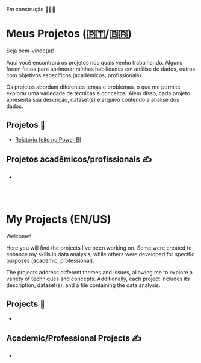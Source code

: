 Em construção 🚧👷‍♀️

# Meus Projetos (🇵🇹/🇧🇷)

Seja bem-vindo(a)!

Aqui você encontrará os projetos nos quais venho trabalhando. Alguns foram feitos para aprimorar minhas habilidades em análise de dados, outros com objetivos específicos (acadêmicos, profissionais).

Os projetos abordam diferentes temas e problemas, o que me permite explorar uma variedade de técnicas e conceitos. Além disso, cada projeto apresenta sua descrição, dataset(s) e arquivo contendo a análise dos dados. 

## Projetos 📁

* [Relatório feito no Power BI](https://github.com/RenataOliveirags/meus-projetos/tree/main/Forma%C3%A7%C3%A3o%20Power%20BI%20Analyst%20-%20DIO)

## Projetos acadêmicos/profissionais ✍️

*
<br>
<br>

# My Projects (EN/US)
Welcome! 

Here you will find the projects I've been working on. Some were created to enhance my skills in data analysis, while others were developed for specific purposes (academic, professional).

The projects address different themes and issues, allowing me to explore a variety of techniques and concepts. Additionally, each project includes its description, dataset(s), and a file containing the data analysis.

## Projects 📁

* 

## Academic/Professional Projects ✍️
*
